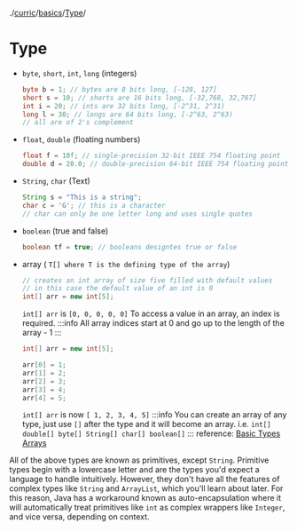 ./[curric](/curric)/[basics](/curric/basics)/[Type](/curric/basics/type)/
# Type
- `byte`, `short`, `int`, `long` (integers)

   ```java
   byte b = 1; // bytes are 8 bits long, [-128, 127]
   short s = 10; // shorts are 16 bits long, [-32,768, 32,767]
   int i = 20; // ints are 32 bits long, [-2^31, 2^31)
   long l = 30; // longs are 64 bits long, [-2^63, 2^63)
   // all are of 2's complement
   ```
- `float`, `double` (floating numbers)
   ```java
   float f = 10f; // single-precision 32-bit IEEE 754 floating point 
   double d = 20.0; // double-precision 64-bit IEEE 754 floating point
   ```
- `String`, `char` (Text)
   ```java
   String s = "This is a string";
   char c = 'G'; // this is a character
   // char can only be one letter long and uses single quotes
   ```
- `boolean` (true and false)
   ```java
   boolean tf = true; // booleans designtes true or false
   ```
- array ( `T[] where T is the defining type of the array`)

  ```java
  // creates an int array of size five filled with default values
  // in this case the default value of an int is 0
  int[] arr = new int[5]; 
  ```
  `int[] arr` is `[0, 0, 0, 0, 0]`
  To access a value in an array, an index is required.
  :::info
  All array indices start at 0 and go up to the length of the array - 1
  :::
  ```java
  int[] arr = new int[5];
  
  arr[0] = 1;
  arr[1] = 2;
  arr[2] = 3;
  arr[3] = 4;
  arr[4] = 5;
  ```
  `int[] arr` is now `[ 1, 2, 3, 4, 5]`
  :::info
  You can create an array of any type, just use `[]` after the type and it will become an array. i.e. `int[] double[] byte[] String[] char[] boolean[]`
  :::
reference: 
[Basic Types](https://docs.oracle.com/javase/tutorial/java/nutsandbolts/datatypes)
[Arrays](https://docs.oracle.com/javase/tutorial/java/nutsandbolts/arrays.html)


All of the above types are known as primitives, except `String`. Primitive types begin with a lowercase letter and are the types you'd expect a language to handle intuitively. However, they don't have all the features of complex types like `String` and `ArrayList`, which you'll learn about later. For this reason, Java has a workaround known as auto-encapsulation where it will automatically treat primitives like `int` as complex wrappers like `Integer`, and vice versa, depending on context.
